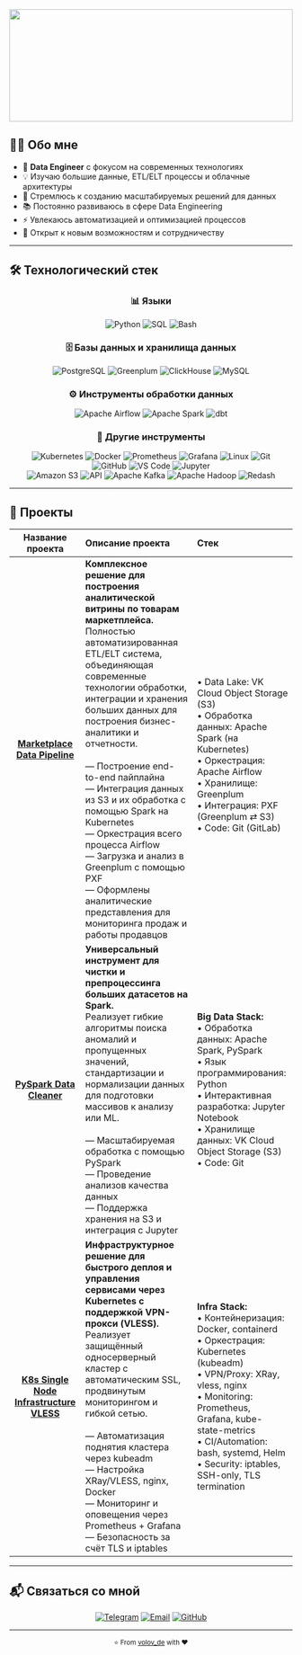 <div align="center">

<img width="100%" height="200" src="https://capsule-render.vercel.app/api?type=waving&color=gradient&customColorList=12&height=200&section=header&text=Data%20Engineer&fontSize=80&fontColor=ffffff&animation=fadeIn&fontAlignY=35&descAlignY=55&descAlign=50"/>

</div>

## 🧑‍💻 Обо мне

- 🚀 **Data Engineer** с фокусом на современных технологиях
- 💡 Изучаю большие данные, ETL/ELT процессы и облачные архитектуры
- 🎯 Стремлюсь к созданию масштабируемых решений для данных
- 📚 Постоянно развиваюсь в сфере Data Engineering
- ⚡ Увлекаюсь автоматизацией и оптимизацией процессов
- 🌟 Открыт к новым возможностям и сотрудничеству

---

## 🛠️ Технологический стек

<div align="center">

### 📊 Языки
<img src="https://img.shields.io/badge/Python-3776AB?style=for-the-badge&logo=python&logoColor=white" alt="Python"/>
<img src="https://img.shields.io/badge/SQL-4479A1?style=for-the-badge&logo=mysql&logoColor=white" alt="SQL"/>
<img src="https://img.shields.io/badge/Bash-4EAA25?style=for-the-badge&logo=gnubash&logoColor=white" alt="Bash"/>

### 🗄️ Базы данных и хранилища данных
<img src="https://img.shields.io/badge/PostgreSQL-316192?style=for-the-badge&logo=postgresql&logoColor=white" alt="PostgreSQL"/>
<img src="https://img.shields.io/badge/Greenplum-40E0D0?style=for-the-badge&logo=postgresql&logoColor=white" alt="Greenplum"/>
<img src="https://img.shields.io/badge/ClickHouse-FFCC01?style=for-the-badge&logo=clickhouse&logoColor=white" alt="ClickHouse"/>
<img src="https://img.shields.io/badge/MySQL-4479A1?style=for-the-badge&logo=mysql&logoColor=white" alt="MySQL"/>

### ⚙️ Инструменты обработки данных
<img src="https://img.shields.io/badge/Apache_Airflow-017CEE?style=for-the-badge&logo=Apache%20Airflow&logoColor=white" alt="Apache Airflow"/>
<img src="https://img.shields.io/badge/Apache_Spark-E25A1C?style=for-the-badge&logo=Apache%20Spark&logoColor=white" alt="Apache Spark"/>
<img src="https://img.shields.io/badge/dbt-FF694B?style=for-the-badge&logo=dbt&logoColor=white" alt="dbt"/>

### 🔧 Другие инструменты
<img src="https://img.shields.io/badge/Kubernetes-326CE5?style=for-the-badge&logo=kubernetes&logoColor=white" alt="Kubernetes"/>
<img src="https://img.shields.io/badge/Docker-2496ED?style=for-the-badge&logo=docker&logoColor=white" alt="Docker"/>
<img src="https://img.shields.io/badge/Prometheus-E6522C?style=for-the-badge&logo=prometheus&logoColor=white" alt="Prometheus"/>
<img src="https://img.shields.io/badge/Grafana-F46800?style=for-the-badge&logo=grafana&logoColor=white" alt="Grafana"/>
<img src="https://img.shields.io/badge/Linux-FCC624?style=for-the-badge&logo=linux&logoColor=black" alt="Linux"/>
<img src="https://img.shields.io/badge/Git-F05032?style=for-the-badge&logo=git&logoColor=white" alt="Git"/><br>
<img src="https://img.shields.io/badge/GitHub-100000?style=for-the-badge&logo=github&logoColor=white" alt="GitHub"/>
<img src="https://img.shields.io/badge/VS_Code-007ACC?style=for-the-badge&logo=visual-studio-code&logoColor=white" alt="VS Code"/>
<img src="https://img.shields.io/badge/Jupyter-F37626?style=for-the-badge&logo=jupyter&logoColor=white" alt="Jupyter"/><br>
<img src="https://img.shields.io/badge/Amazon_S3-569A31?style=for-the-badge&logo=amazon-s3&logoColor=white" alt="Amazon S3"/>
<img src="https://img.shields.io/badge/API-FF6600?style=for-the-badge&logo=api&logoColor=white" alt="API"/>
<img src="https://img.shields.io/badge/Apache_Kafka-231F20?style=for-the-badge&logo=Apache%20Kafka&logoColor=white" alt="Apache Kafka"/>
<img src="https://img.shields.io/badge/Apache_Hadoop-66CCFF?style=for-the-badge&logo=Apache%20Hadoop&logoColor=white" alt="Apache Hadoop"/>
<img src="https://img.shields.io/badge/Redash-E44D26?style=for-the-badge&logo=redash&logoColor=white" alt="Redash"/>


</div>

---

## 🚀 Проекты

<div align="center">

| **Название проекта** | **Описание проекта** | **Стек** |
|:--------------------:|:---------------------|:---------|
| **[Marketplace Data Pipeline](https://github.com/volov-de/marketplace-data-pipeline)** | **Комплексное решение для построения аналитической витрины по товарам маркетплейса.**<br>Полностью автоматизированная ETL/ELT система, объединяющая современные технологии обработки, интеграции и хранения больших данных для построения бизнес-аналитики и отчетности.<br><br>— Построение end-to-end пайплайна<br>— Интеграция данных из S3 и их обработка с помощью Spark на Kubernetes<br>— Оркестрация всего процесса Airflow<br>— Загрузка и анализ в Greenplum с помощью PXF<br>— Оформлены аналитические представления для мониторинга продаж и работы продавцов | <br>• Data Lake: VK Cloud Object Storage (S3)<br>• Обработка данных: Apache Spark (на Kubernetes)<br>• Оркестрация: Apache Airflow<br>• Хранилище: Greenplum<br>• Интеграция: PXF (Greenplum ⇄ S3)<br>• Code: Git (GitLab) |
| **[PySpark Data Cleaner](https://github.com/volov-de/PySparkDataCleaner)** | **Универсальный инструмент для чистки и препроцессинга больших датасетов на Spark.**<br>Реализует гибкие алгоритмы поиска аномалий и пропущенных значений, стандартизации и нормализации данных для подготовки массивов к анализу или ML.<br><br>— Масштабируемая обработка с помощью PySpark<br>— Проведение анализов качества данных<br>— Поддержка хранения на S3 и интеграция с Jupyter | **Big Data Stack:**<br>• Обработка данных: Apache Spark, PySpark<br>• Язык программирования: Python<br>• Интерактивная разработка: Jupyter Notebook<br>• Хранилище данных: VK Cloud Object Storage (S3)<br>• Code: Git |
| **[K8s Single Node Infrastructure VLESS](https://github.com/volov-de/k8s-single-node-infra-vless)** | **Инфраструктурное решение для быстрого деплоя и управления сервисами через Kubernetes с поддержкой VPN-прокси (VLESS).**<br>Реализует защищённый односерверный кластер с автоматическим SSL, продвинутым мониторингом и гибкой сетью.<br><br>— Автоматизация поднятия кластера через kubeadm<br>— Настройка XRay/VLESS, nginx, Docker<br>— Мониторинг и оповещения через Prometheus + Grafana<br>— Безопасность за счёт TLS и iptables | **Infra Stack:**<br>• Контейнеризация: Docker, containerd<br>• Оркестрация: Kubernetes (kubeadm)<br>• VPN/Proxy: XRay, vless, nginx<br>• Monitoring: Prometheus, Grafana, kube-state-metrics<br>• CI/Automation: bash, systemd, Helm<br>• Security: iptables, SSH-only, TLS termination |

</div>




---

## 📬 Связаться со мной

<div align="center">

[![Telegram](https://img.shields.io/badge/Telegram-2CA5E0?style=for-the-badge&logo=telegram&logoColor=white)](https://t.me/volov_de)
[![Email](https://img.shields.io/badge/Gmail-D14836?style=for-the-badge&logo=gmail&logoColor=white)](mailto:volow15122001@gmail.com)
[![GitHub](https://img.shields.io/badge/GitHub-100000?style=for-the-badge&logo=github&logoColor=white)](https://github.com/volov_de)

</div>

---

<div align="center">
  <sub>⭐️ From <a href="https://github.com/volov_de">volov_de</a> with ❤️</sub>
</div>